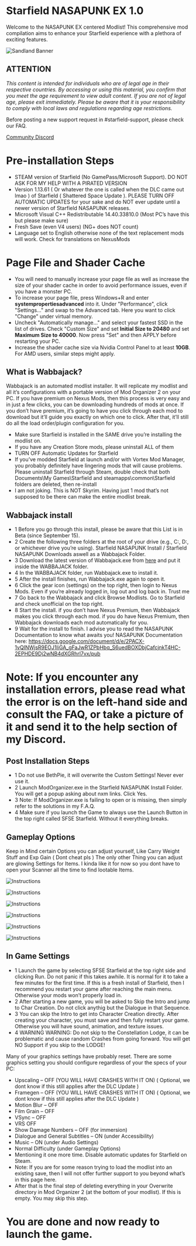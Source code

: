 # Starfield NASAPUNK EX 1.0
Welcome to the NASAPUNK EX centered Modlist! This comprehensive mod compilation aims to enhance your Starfield experience with a plethora of exciting features.

![Sandland Banner](https://i.imgur.com/wSPASgP.png)  

## ATTENTION
*This content is intended for individuals who are of legal age in their respective countries. By accessing or using this material, you confirm that you meet the age requirement to view adult content. If you are not of legal age, please exit immediately.
Please be aware that it is your responsibility to comply with local laws and regulations regarding age restrictions.*

Before posting a new support request in #starfield-support, please check our FAQ.

[Community Discord](https://discord.gg/vermishub)

# Pre-installation Steps

- STEAM version of Starfield (No GamePass/Microsoft Support). DO NOT ASK FOR MY HELP WITH A PIRATED VERSION
- Version 1.13.61 ( Or whatever the one is called when the DLC came out lmao ) of Starfield ( Shattered Space Update ). PLEASE TURN OFF AUTOMATIC UPDATES for your sake and do NOT ever update until a newer version of Starfield NASAPUNK releases.
- Microsoft Visual C++ Redistributable 14.40.33810.0 (Most PC’s have this but please make sure)
- Fresh Save (even V4 users) (NG+ does NOT count)
- Language set to English otherwise none of the text replacement mods will work. Check for translations on NexusMods

# Page File and Shader Cache

- You will need to manually increase your page file as well as increase the size of your shader cache in order to avoid performance issues, even if you have a monster PC.
- To increase your page file, press Windows+R and enter **systempropertiesadvanced** into it. Under "Performance", click "Settings..." and swap to the Advanced tab. Here you want to click "Change" under virtual memory.
- Uncheck "Automatically manage..." and select your fastest SSD in the list of drives. Check "Custom Size" and set **Initial Size to 20480** and set **Maximum Size to 40000**. Now press "Set" and then APPLY before restarting your PC.
- Increase the shader cache size via Nvidia Control Panel to at least **10GB**. For AMD users, similar steps might apply.

## What is Wabbajack?
Wabbajack is an automated modlist installer. It will replicate my modlist and all it’s configurations with a portable version of Mod Organizer 2 on your PC. If you have premium on Nexus Mods, then this process is very easy and in just a few clicks, you can be downloading hundreds of mods at once. If you don’t have premium, it’s going to have you click through each mod to download but it’ll guide you exactly on which one to click. After that, it’ll still do all the load order/plugin configuration for you.

- Make sure Starfield is installed in the SAME drive you’re installing the modlist on.
- If you have any Creation Store mods, please uninstall ALL of them
- TURN OFF Automatic Updates for Starfield
- If you’ve modded Starfield at launch and/or with Vortex Mod Manager, you probably definitely have lingering mods that will cause problems. Please uninstall Starfield through Steam, double check that both Documents\My Games\Starfield and steamapps\common\Starfield folders are deleted, then re-install
- I am not joking. This is NOT Skyrim. Having just 1 mod that’s not supposed to be there can make the entire modlist break.

## Wabbajack install

- 1 Before you go through this install, please be aware that this List is in Beta (since September 15).
- 2 Create the following three folders at the root of your drive (e.g., C:, D:, or whichever drive you’re using). Starfield NASAPUNK Install / Starfield NASAPUNK Downloads aswell as a Wabbajack Folder.
- 3 Download the latest version of Wabbajack.exe from [here](https://www.wabbajack.org/) and put it inside the WABBAJACK folder.
- 4 In the WABBAJACK folder, run Wabbajack.exe to install it.
- 5 After the install finishes, run Wabbajack.exe again to open it.
- 6 Click the gear icon (settings) on the top right, then login to Nexus Mods. Even if you’re already logged in, log out and log back in. Trust me
- 7 Go back to the Wabbajack and click Browse Modlists. Go to Starfield and check unofficial on the top right.
- 8 Start the install. if you don’t have Nexus Premium, then Wabbajack makes you click through each mod. if you do have Nexus Premium, then Wabbajack downloads each mod automatically for you.
- 9 Wait for the install to finish. I advise you to read the NASAPUNK Documentation to know what awaits you! NASAPUNK Documentation here: https://docs.google.com/document/d/e/2PACX-1vQINWjsR9EOJ1IiGA_gFaJwR1ZPbHbq_S6uedBOXDbjCafcjnkT4HC-2EPHDE9Dj2wNB4dXGRhrl7vx/pub

# Note: If you encounter any installation errors, please read what the error is on the left-hand side and consult the FAQ, or take a picture of it and send it to the help section of my Discord.

## Post Installation Steps

- 1 Do not use BethPie, it will overwrite the Custom Settings! Never ever use it.
- 2 Launch ModOrganizer.exe in the Starfield NASAPUNK Install Folder. You will get a popup asking about nxm links. Click Yes.
- 3 Note: If ModOrganizer.exe is failing to open or is missing, then simply refer to the solutions in my F.A.Q.
- 4 Make sure if you launch the Game to always use the Launch Button in the top right called SFSE Starfield. Without it everything breaks.

## Gameplay Options

Keep in Mind certain Options you can adjust yourself, Like Carry Weight Stuff and Exp Gain ( Dont cheat pls ) The only other Thing you can adjust are glowing Settings for Items. I kinda like it for now so you dont have to open your Scanner all the time to find lootable Items.

![Instructions](https://i.imgur.com/nMoc8sm.png)  

![Instructions](https://i.imgur.com/4ptvESW.png)  

![Instructions](https://i.imgur.com/e30nYEq.png)  

![Instructions](https://i.imgur.com/k2wSJ4I.png)  

![Instructions](https://i.imgur.com/wza7Lsd.png)  

![Instructions](https://i.imgur.com/whsswh9.png)  


## In Game Settings

- 1 Launch the game by selecting SFSE Starfield at the top right side and clicking Run. Do not panic if this takes awhile. It is normal for it to take a few minutes for the first time. If this is a fresh install of Starfield, then I recommend you restart your game after reaching the main menu. Otherwise your mods won’t properly load in.
- 2 After starting a new game, you will be asked to Skip the Intro and jump to Char Creation. Do not click anythig but the Dialogue in that Sequence. 
- 3 You can skip the Intro to get into Character Creation directly. After creating your character, you must save and then fully restart your game. Otherwise you will have sound, animation, and texture issues.
- 4 WARNING WARNING: Do not skip to the Constellation Lodge, it can be problematic and cause random Crashes from going forward. You will get NO Support if you skip to the LODGE!

Many of your graphics settings have probably reset. There are some graphics setting you should configure regardless of your the specs of your PC:
- Upscaling – OFF (YOU WILL HAVE CRASHES WITH IT ON) ( Optional, we dont know if this still applies after the DLC Update )
- Framegen – OFF (YOU WILL HAVE CRASHES WITH IT ON) ( Optional, we dont know if this still applies after the DLC Update )
- Motion Blur – OFF
- Film Grain – OFF
- VSync – OFF
- VRS OFF
- Show Damage Numbers – OFF (for immersion)
- Dialogue and General Subtitles – ON (under Accessibility)
- Music – ON (under Audio Settings)
- Normal Difficulty (under Gameplay Options)
- Mentioning it one more time. Disable automatic updates for Starfield on Steam.
- Note: If you are for some reason trying to load the modlist into an existing save, then I will not offer further support to you beyond what’s in this page here.
- After that is the final step of deleting everything in your Overwrite directory in Mod Organizer 2 (at the bottom of your modlist). If this is empty. You may skip this step.

# You are done and now ready to launch the game.


